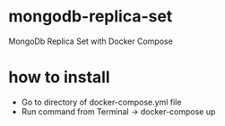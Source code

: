 # mongodb-replica-set
MongoDb Replica Set with Docker Compose

# how to install

- Go to directory of docker-compose.yml file
- Run command from Terminal -> docker-compose up
